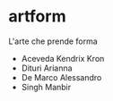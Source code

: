 # artform
L'arte che prende forma



- Aceveda Kendrix Kron
- Dituri Arianna
- De Marco Alessandro
- Singh Manbir
